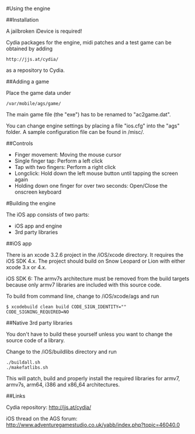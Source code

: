 #Using the engine

##Installation

A jailbroken iDevice is required!

Cydia packages for the engine, midi patches and a test game can be obtained
by adding

    http://jjs.at/cydia/

as a repository to Cydia.


##Adding a game

Place the game data under

    /var/mobile/ags/game/

The main game file (the "exe") has to be renamed to "ac2game.dat".

You can change engine settings by placing a file "ios.cfg" into the
"ags" folder. A sample configuration file can be found in <SOURCE>/misc/.


##Controls

-   Finger movement: Moving the mouse cursor
-   Single finger tap: Perform a left click
-   Tap with two fingers: Perform a right click
-   Longclick: Hold down the left mouse button until tapping the screen again
-   Holding down one finger for over two seconds: Open/Close the onscreen keyboard


#Building the engine

The iOS app consists of two parts:

-   iOS app and engine
-   3rd party libraries


##iOS app

There is an xcode 3.2.6 project in the <SOURCE>/iOS/xcode directory. It requires the
iOS SDK 4.x. The project should build on Snow Leopard or Lion with either xcode 3.x
or 4.x.

iOS SDK 6: The armv7s architecture must be removed from the build targets because
only armv7 libraries are included with this source code.

To build from command line, change to <SOURCE>/iOS/xcode/ags and run

    $ xcodebuild clean build CODE_SIGN_IDENTITY="" CODE_SIGNING_REQUIRED=NO


##Native 3rd party libraries

You don't have to build these yourself unless you want to change the source code of
a library.

Change to the <SOURCE>/iOS/buildlibs directory and run

    ./buildall.sh
    ./makefatlibs.sh

This will patch, build and properly install the required libraries for
armv7, armv7s, arm64, i386 and x86_64 architectures.



##Links

Cydia repository: http://jjs.at/cydia/

iOS thread on the AGS forum: http://www.adventuregamestudio.co.uk/yabb/index.php?topic=46040.0

